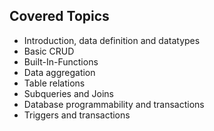 ## Covered Topics
- Introduction, data definition and datatypes
- Basic CRUD
- Built-In-Functions
- Data aggregation
- Table relations
- Subqueries and Joins
- Database programmability and transactions
- Triggers and transactions
